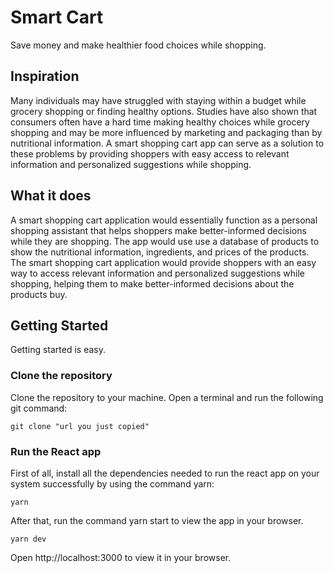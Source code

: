 # Smart Cart
Save money and make healthier food choices while shopping.

## Inspiration
Many individuals may have struggled with staying within a budget while grocery shopping or finding healthy options. Studies have also shown that consumers often have a hard time making healthy choices while grocery shopping and may be more influenced by marketing and packaging than by nutritional information. A smart shopping cart app can serve as a solution to these problems by providing shoppers with easy access to relevant information and personalized suggestions while  shopping.

## What it does
A smart shopping cart application would essentially function as a personal shopping assistant that helps shoppers make better-informed decisions while they are shopping. The app would use use a database of products to show the nutritional information, ingredients, and prices of the products. The smart shopping cart application would provide shoppers with an easy way to access relevant information and personalized suggestions while shopping, helping them to make better-informed decisions about the products buy.

## Getting Started

Getting started is easy.

### Clone the repository

Clone the repository to your machine. Open a terminal and run the following git command:

```
git clone "url you just copied"
```

### Run the React app

First of all, install all the dependencies needed to run the react app on your system successfully by using the command yarn:

```
yarn
```

After that, run the command yarn start to view the app in your browser.

```
yarn dev
```

Open http://localhost:3000 to view it in your browser.
